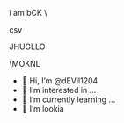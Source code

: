 i am bCK
\

csv

JHUGLLO

\MOKNL

- 👋 Hi, I’m @dEVil1204
- 👀 I’m interested in ...
- 🌱 I’m currently learning ...
- 💞️ I’m lookia
<!---
dEVil1204/dEVil1204 is a ✨ special ✨ repository because its `README.md` (this file) appears on your GitHub profile.
You can click the Preview link to take a look at your changes.
--->
